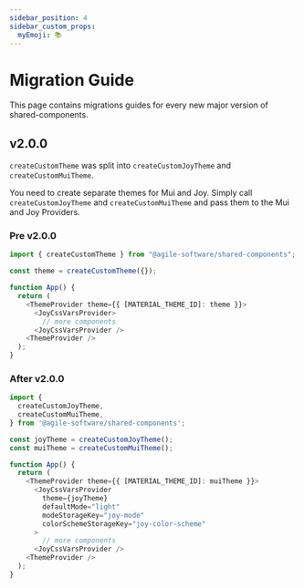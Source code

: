 ```yaml
---
sidebar_position: 4
sidebar_custom_props:
  myEmoji: 📚
---
```


# Migration Guide

This page contains migrations guides for every new major version of shared-components.

## v2.0.0

`createCustomTheme` was split into `createCustomJoyTheme` and `createCustomMuiTheme`.

You need to create separate themes for Mui and Joy. Simply call `createCustomJoyTheme` and `createCustomMuiTheme` and pass them to the Mui and Joy Providers.

### Pre v2.0.0

```ts title="App.tsx"
import { createCustomTheme } from "@agile-software/shared-components";

const theme = createCustomTheme({});

function App() {
  return (
    <ThemeProvider theme={{ [MATERIAL_THEME_ID]: theme }}>
      <JoyCssVarsProvider>
        // more components
      <JoyCssVarsProvider />
    <ThemeProvider />
  );
}
```

### After v2.0.0

```ts title="App.tsx"
import {
  createCustomJoyTheme,
  createCustomMuiTheme,
} from '@agile-software/shared-components';

const joyTheme = createCustomJoyTheme();
const muiTheme = createCustomMuiTheme();

function App() {
  return (
    <ThemeProvider theme={{ [MATERIAL_THEME_ID]: muiTheme }}>
      <JoyCssVarsProvider
        theme={joyTheme}
        defaultMode="light"
        modeStorageKey="joy-mode"
        colorSchemeStorageKey="joy-color-scheme"
      >
        // more components
      <JoyCssVarsProvider />
    <ThemeProvider />
  );
}
```
